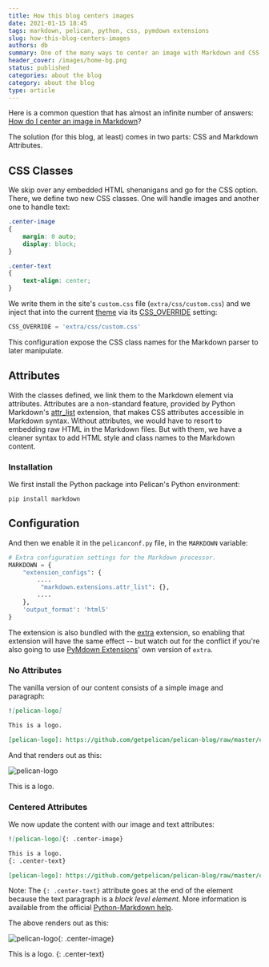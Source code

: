 ```yaml
---
title: How this blog centers images
date: 2021-01-15 18:45
tags: markdown, pelican, python, css, pymdown extensions
slug: how-this-blog-centers-images
authors: db
summary: One of the many ways to center an image with Markdown and CSS in a Pelican blog.
header_cover: /images/home-bg.png
status: published
categories: about the blog
category: about the blog
type: article
---
```


Here is a common question that has almost an infinite number of answers:  [How do I center an image in Markdown]?

The solution (for this blog, at least) comes in two parts:  CSS and Markdown Attributes.

## CSS Classes

We skip over any embedded HTML shenanigans and go for the CSS option.  There, we define two new CSS classes.  One will handle images and another one to handle text:

```css
.center-image
{
    margin: 0 auto;
    display: block;
}

.center-text
{
    text-align: center;
}
```

We write them in the site's `custom.css` file (`extra/css/custom.css`) and we inject that into the current [theme] via its [CSS_OVERRIDE] setting:

```python
CSS_OVERRIDE = 'extra/css/custom.css'
```

This configuration expose the CSS class names for the Markdown parser to later manipulate.

## Attributes

With the classes defined, we link them to the Markdown element via attributes.  Attributes are a non-standard feature, provided by Python Markdown's [attr_list] extension, that makes CSS attributes accessible in Markdown syntax.  Without attributes, we would have to resort to embedding raw HTML in the Markdown files.  But with them, we have a cleaner syntax to add HTML style and class names to the Markdown content.

### Installation

We first install the Python package into Pelican's Python environment:

```console
pip install markdown
```

## Configuration

And then we enable it in the `pelicanconf.py` file, in the `MARKDOWN` variable:

```python
# Extra configuration settings for the Markdown processor.
MARKDOWN = {
    "extension_configs": {
        ....
         "markdown.extensions.attr_list": {},
        ....
    },
    'output_format': 'html5'
}
```

The extension is also bundled with the [extra] extension, so enabling that extension will have the same effect -- but watch out for the conflict if you're also going to use [PyMdown Extensions]' own version of `extra`.

### No Attributes

The vanilla version of our content consists of a simple image and paragraph:

```markdown
![pelican-logo]

This is a logo.

[pelican-logo]: https://github.com/getpelican/pelican-blog/raw/master/content/logo/pelican-logo-small.png
```

And that renders out as this:

![pelican-logo]

This is a logo.

[pelican-logo]: https://github.com/getpelican/pelican-blog/raw/master/content/logo/pelican-logo-small.png

### Centered Attributes

We now update the content with our image and text attributes:

```markdown
![pelican-logo]{: .center-image}

This is a logo.
{: .center-text}

[pelican-logo]: https://github.com/getpelican/pelican-blog/raw/master/content/logo/pelican-logo-small.png
```

Note: The `{: .center-text}` attribute goes at the end of the element because the text paragraph is a *block level element*.  More information is available from the official [Python-Markdown help].

The above renders out as this:

![pelican-logo]{: .center-image}

This is a logo.
{: .center-text}

[how do i center an image in markdown]: https://stackoverflow.com/questions/3912694/using-markdown-how-do-i-center-an-image-and-its-caption
[pelican]: https://blog.getpelican.com/logo/pelican-logo.png
[pelican-logo]: https://github.com/getpelican/pelican-blog/raw/master/content/logo/pelican-logo-small.png
[python-markdown help]: https://python-markdown.github.io/extensions/attr_list/#block-level
[extra]: https://python-markdown.github.io/extensions/extra/
[attr_list]: https://python-markdown.github.io/extensions/attr_list
[pymdown extensions]: https://facelessuser.github.io/pymdown-extensions/extensions/extra/
[theme]: https://github.com/gilsondev/pelican-clean-blog
[css_override]: https://github.com/gilsondev/pelican-clean-blog#user-defined-css
